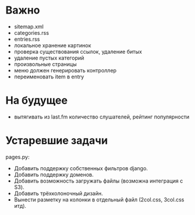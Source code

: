Важно
======

- sitemap.xml
- categories.rss
- entries.rss
- локальное хранение картинок
- проверка существования ссылок, удаление битых
- удаление пустых категорий
- произвольные страницы
- меню должен генерировать контроллер
- переименовать item в entry


На будущее
==========

- вытягивать из last.fm количество слушателей, рейтинг популярности


Устаревшие задачи
=================

pages.py:

- Добавить поддержку собственных фильтров django.
- Добавить поддержку доменов.
- Добавить возможность загружать файлы (возможна интеграция с S3).
- Добавить трёхколоночный дизайн.
- Вынести разметку на колонки в отдельный файл (2col.css, 3col.css итд).

